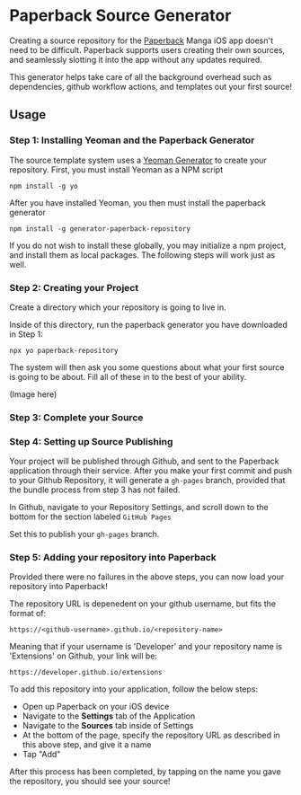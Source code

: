 # Paperback Source Generator
Creating a source repository for the [Paperback](https://paperback.moe) Manga iOS app doesn't need to be difficult. Paperback supports users creating their own sources, and seamlessly slotting it into the app without any updates required.

This generator helps take care of all the background overhead such as dependencies, github workflow actions, and templates out your first source!

## Usage
### Step 1: Installing Yeoman and the Paperback Generator
The source template system uses a [Yeoman Generator](https://yeoman.io/) to create your repository. First, you must install Yeoman as a NPM script

`npm install -g yo` 

After you have installed Yeoman, you then must install the paperback generator

`npm install -g generator-paperback-repository`

If you do not wish to install these globally, you may initialize a npm project, and install them as local packages. The following steps will work just as well.

### Step 2: Creating your Project
Create a directory which your repository is going to live in.

Inside of this directory, run the paperback generator you have downloaded in Step 1:

`npx yo paperback-repository`

The system will then ask you some questions about what your first source is going to be about. Fill all of these in to the best of your ability. 

(Image here)

### Step 3: Complete your Source

### Step 4: Setting up Source Publishing
Your project will be published through Github, and sent to the Paperback application through their service. After you make your first commit and push to your Github Repository, it will generate a `gh-pages` branch, provided that the bundle process from step 3 has not failed.

In Github, navigate to your Repository Settings, and scroll down to the bottom for the section labeled `GitHub Pages` 

Set this to publish your `gh-pages` branch. 

### Step 5: Adding your repository into Paperback
Provided there were no failures in the above steps, you can now load your repository into Paperback!

The repository URL is depenedent on your github username, but fits the format of:

`https://<github-username>.github.io/<repository-name>`

Meaning that if your username is 'Developer' and your repository name is 'Extensions' on Github, your link will be:

`https://developer.github.io/extensions`

To add this repository into your application, follow the below steps:

* Open up Paperback on your iOS device
* Navigate to the **Settings** tab of the Application
* Navigate to the **Sources** tab inside of Settings
* At the bottom of the page, specify the repository URL as described in this above step, and give it a name
* Tap "Add"

After this process has been completed, by tapping on the name you gave the repository, you should see your source!